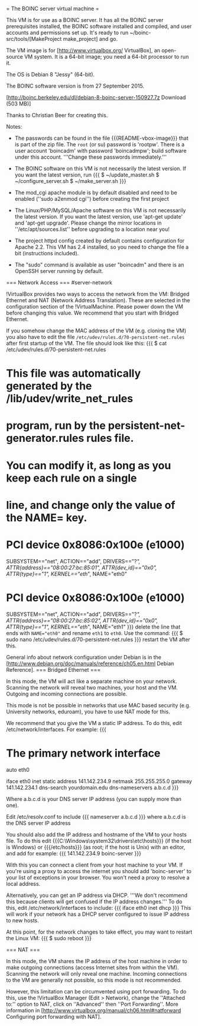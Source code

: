 = The BOINC server virtual machine =

This VM is for use as a BOINC server.
It has all the BOINC server prerequisites installed, the BOINC software installed and compiled,
and user accounts and permissions set up.
It's ready to run ~/boinc-src/tools/[MakeProject make_project] and go.

The VM image is for [http://www.virtualbox.org/ VirtualBox], an open-source VM system.
It is a 64-bit image; you need a 64-bit processor to run it.

The OS is Debian 8 "Jessy" (64-bit).

The BOINC software version is from 27 September 2015.

[http://boinc.berkeley.edu/dl/debian-8-boinc-server-150927.7z Download (503 MB)]

Thanks to Christian Beer for creating this.

Notes:

 * The passwords can be found in the file {{{README-vbox-image}}} that is part of the zip file.
  The `root` (or su) password is 'rootpw'.
  There is a user account 'boincadm' with password 'boincadmpw'; build software under this account.
  '''Change these passwords immediately.'''

 * The BOINC software on this VM is not necessarily the latest version.
  If you want the latest version, run
{{{
$ ~/update_master.sh
$ ~/configure_server.sh
$ ~/make_server.sh
}}}

 * The mod_cgi apache module is by default disabled and need to be enabled (''sudo a2enmod cgi'') before creating the first project

 * The Linux/PHP/MySQL/Apache software on this VM is not necessarily the latest version.
  If you want the latest version, use 'apt-get update' and 'apt-get upgrade'. Please change the mirror locations in ''/etc/apt/sources.list'' before upgrading to a location near you!

 * The project httpd config created by default contains configuration for Apache 2.2. This VM has 2.4 installed, so you need to change the file a bit (instructions included).

 * The "sudo" command is available as user "boincadm" and there is an OpenSSH server running by default.


=== Network Access === #server-network

!VirtualBox provides two ways to access the network from the VM:
Bridged Ethernet and NAT (Network Address Translation).
These are selected in the configuration section of the !VirtualMachine. Please power down the VM before changing this value.
We recommend that you start with Bridged Ethernet.

If you somehow change the MAC address of the VM (e.g. cloning the VM) you also have to edit the file `/etc/udev/rules.d/70-persistent-net.rules` after first startup of the VM. The file should look like this:
{{{
$ cat /etc/udev/rules.d/70-persistent-net.rules
 
# This file was automatically generated by the /lib/udev/write_net_rules
# program, run by the persistent-net-generator.rules rules file.
#
# You can modify it, as long as you keep each rule on a single
# line, and change only the value of the NAME= key.
 
# PCI device 0x8086:0x100e (e1000)
SUBSYSTEM=="net", ACTION=="add", DRIVERS=="?*", ATTR{address}=="08:00:27:bc:85:01", ATTR{dev_id}=="0x0", ATTR{type}=="1", KERNEL=="eth*", NAME="eth0"
 
# PCI device 0x8086:0x100e (e1000)
SUBSYSTEM=="net", ACTION=="add", DRIVERS=="?*", ATTR{address}=="08:00:27:bc:85:02", ATTR{dev_id}=="0x0", ATTR{type}=="1", KERNEL=="eth*", NAME="eth1"
}}}
delete the line that ends with `NAME="eth0"` and rename `eth1` to `eth0`. Use the command:
{{{
$ sudo nano /etc/udev/rules.d/70-persistent-net.rules
}}}
restart the VM after this.

General info about network configuration under Debian is in the
[http://www.debian.org/doc/manuals/reference/ch05.en.html Debian Reference].
=== Bridged Ethernet ===

In this mode, the VM will act like a separate machine on your network.
Scanning the network will reveal two machines, your host and the VM.
Outgoing and incoming connections are possible.

This mode is not be possible in networks that use MAC based security (e.g. University networks, eduroam), you have to use NAT mode for this.

We recommend that you give the VM a static IP address.
To do this, edit /etc/network/interfaces.
For example:
{{{
# The primary network interface
auto eth0

iface eth0 inet static
address 141.142.234.9
netmask 255.255.255.0
gateway 141.142.234.1
dns-search yourdomain.edu
dns-nameservers a.b.c.d
}}}

Where a.b.c.d is your DNS server IP address (you can supply more than one).

Edit /etc/resolv.conf to include
{{{
nameserver a.b.c.d
}}}
where a.b.c.d is the DNS server IP address

You should also add the IP address and hostname of the VM to your hosts file. To do this edit {{{C:\Windows\system32\drivers\etc\hosts}}} (if the host is Windows) or {{{/etc/hosts}}} (as root; if the host is Unix) with an editor, and add for example:
{{{
141.142.234.9 boinc-server
}}}

With this you can connect a client from your host machine to your VM.
If you're using a proxy to access the internet you should add 'boinc-server' to your list of exceptions in your browser.
You won't need a proxy to resolve a local address.

Alternatively, you can get an IP address via DHCP.
'''We don't recommend this because clients will get confused if the IP address changes.'''
To do this, edit /etc/network/interfaces to include:
{{{
iface eth0 inet dhcp
}}}
This will work if your network has a DHCP server configured to
issue IP address to new hosts.

At this point, for the network changes to take effect, you may want to restart the Linux VM:
{{{
$ sudo reboot
}}}

=== NAT ===

In this mode, the VM shares the IP address of the host machine in order to make outgoing connections
(access Internet sites from within the VM).
Scanning the network will only reveal one machine.
Incoming connections to the VM are generally not possible,
so this mode is not recommended.

However, this limitation can be circumvented using port forwarding.
To do this, use the !VirtualBox Manager (Edit > Network), change the ''Attached to:'' option to NAT, click on ''Advanced'' then ''Port Forwarding''.
More information in [http://www.virtualbox.org/manual/ch06.html#natforward Configuring port forwarding with NAT].
